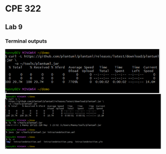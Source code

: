 # CPE 322
## Lab 9
### Terminal outputs

![Image](https://github.com/Mannyv443/Design-6/blob/b5e587507e04e211d4e3c6ef82c8908286877728/Lab9/Lab9-1.png)
![Image](https://github.com/Mannyv443/Design-6/blob/91b765fe5eb5295bd8b9e79d01bb6d3273e4fc91/Lab9/Lab9-3.png)

